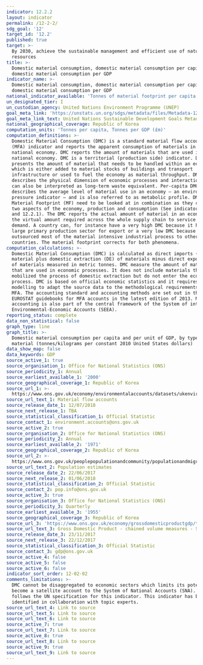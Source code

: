 ```yaml
---
indicator: 12.2.2
layout: indicator
permalink: /12-2-2/
sdg_goal: '12'
target_id: '12.2'
published: true
target: >-
  By 2030, achieve the sustainable management and efficient use of natural
  resources
title: >-
  Domestic material consumption, domestic material consumption per capita, and
  domestic material consumption per GDP
indicator_name: >-
  Domestic material consumption, domestic material consumption per capita, and
  domestic material consumption per GDP
national_indicator_available: 'Tonnes of material footprint per capita, and per GDP in million GBP (£)'
un_designated_tier: I
un_custodian_agency: United Nations Environment Programme (UNEP)
goal_meta_link: 'https://unstats.un.org/sdgs/metadata/files/Metadata-12-02-02.pdf'
goal_meta_link_text: United Nations Sustainable Development Goals Metadata (PDF 783 KB)
national_geographical_coverage: Republic of Korea
computation_units: 'Tonnes per capita, Tonnes per GDP (£m)'
computation_definitions: >-
  Domestic Material Consumption (DMC) is a standard material flow accounting
  (MFA) indicator and reports the apparent consumption of materials in a
  national economy. DMC reports the amount of materials that are used in a
  national economy. DMC is a territorial (production side) indicator. DMC also
  presents the amount of material that needs to be handled within an economy,
  which is either added to material stocks of buildings and transport
  infrastructure or used to fuel the economy as material throughput. DMC
  describes the physical dimension of economic processes and interactions. It
  can also be interpreted as long-term waste equivalent. Per-capita DMC
  describes the average level of material use in an economy – an environmental
  pressure indicator – and is also referred to as metabolic profile. DMC and
  Material Footprint (MF) need to be looked at in combination as they cover the
  two aspects of the economy, production and consumption (See indicators 8.4.2
  and 12.2.1). The DMC reports the actual amount of material in an economy, MF
  the virtual amount required across the whole supply chain to service final
  demand. A country can, for instance have a very high DMC because it has a
  large primary production sector for export or a very low DMC because it has
  outsourced most of the material intensive industrial process to other
  countries. The material footprint corrects for both phenomena.
computation_calculations: >-
  Domestic Material Consumption (DMC) is calculated as direct imports (IM) of
  material plus domestic extraction (DE) of materials minus direct exports (EX)
  of materials measured in metric tonnes. DMC measure the amount of materials
  that are used in economic processes. It does not include materials that are
  mobilized the process of domestic extraction but do not enter the economic
  process. DMC is based on official economic statistics and it requires some
  modelling to adapt the source data to the methodological requirements of the
  MFA. The accounting standard and accounting methods are set out in the
  EUROSTAT guidebooks for MFA accounts in the latest edition of 2013. MFA
  accounting is also part of the central framework of the System of integrated
  Environmental-Economic Accounts (SEEA).
reporting_status: complete
data_non_statistical: false
graph_type: line
graph_title: >-
  Domestic material consumption per capita and per unit of GDP, by type of raw
  material (tonnes/kilograms per constant 2010 United States dollars)
data_show_map: false
data_keywords: GDP
source_active_1: true
source_organisation_1: Office for National Statistics (ONS)
source_periodicity_1: Annual
source_earliest_available_1: '2000'
source_geographical_coverage_1: Republic of Korea
source_url_1: >-
  https://www.ons.gov.uk/economy/environmentalaccounts/datasets/ukenvironmentalaccountsmaterialflowsaccountunitedkingdom
source_url_text_1: Material flow accounts
source_release_date_1: 12/07/2018
source_next_release_1: TBA
source_statistical_classification_1: Official Statistic
source_contact_1: environment.accounts@ons.gov.uk
source_active_2: true
source_organisation_2: Office for National Statistics (ONS)
source_periodicity_2: Annual
source_earliest_available_2: '1971'
source_geographical_coverage_2: Republic of Korea
source_url_2: >-
  https://www.ons.gov.uk/peoplepopulationandcommunity/populationandmigration/populationestimates
source_url_text_2: Population estimates
source_release_date_2: 22/06/2017
source_next_release_2: 01/06/2018
source_statistical_classification_2: Official Statistic
source_contact_2: pop.info@ons.gov.uk
source_active_3: true
source_organisation_3: Office for National Statistics (ONS)
source_periodicity_3: Quarterly
source_earliest_available_3: '1955'
source_geographical_coverage_3: Republic of Korea
source_url_3: 'https://www.ons.gov.uk/economy/grossdomesticproductgdp/timeseries/abmi/pn2'
source_url_text_3: Gross Domestic Product - chained volume measures - Seasonally adjusted £m
source_release_date_3: 23/11/2017
source_next_release_3: 22/12/2017
source_statistical_classification_3: Official Statistic
source_contact_3: gdp@ons.gov.uk
source_active_4: false
source_active_5: false
source_active_6: false
indicator_sort_order: 12-02-02
comments_limitations: >-
  DMC cannot be disaggregated to economic sectors which limits its potential to
  become a satellite account to the System of National Accounts (SNA).  Data
  follows the UN specification for this indicator. This indicator has been
  identified in collaboration with topic experts.
source_url_text_4: Link to source
source_url_text_5: Link to source
source_url_text_6: Link to source
source_active_7: true
source_url_text_7: Link to source
source_active_8: true
source_url_text_8: Link to source
source_active_9: true
source_url_text_9: Link to source
---
```

